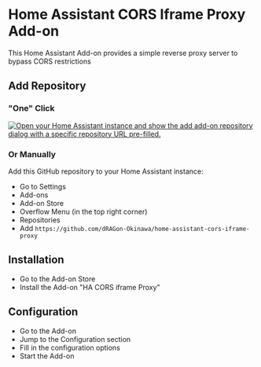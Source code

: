 # Home Assistant CORS Iframe Proxy Add-on
This Home Assistant Add-on provides a simple reverse proxy server to bypass CORS restrictions

## Add Repository
### "One" Click
[![Open your Home Assistant instance and show the add add-on repository dialog with a specific repository URL pre-filled.](https://my.home-assistant.io/badges/supervisor_add_addon_repository.svg)](https://my.home-assistant.io/redirect/supervisor_add_addon_repository/?repository_url=https%3A%2F%2Fgithub.com%2FdRAGon-Okinawa%2Fhome-assistant-cors-iframe-proxy)

### Or Manually
Add this GitHub repository to your Home Assistant instance:
- Go to Settings
- Add-ons
- Add-on Store
- Overflow Menu (in the top right corner)
- Repositories
- Add `https://github.com/dRAGon-Okinawa/home-assistant-cors-iframe-proxy`

## Installation
- Go to the Add-on Store
- Install the Add-on "HA CORS iframe Proxy"

## Configuration
- Go to the Add-on
- Jump to the Configuration section
- Fill in the configuration options
- Start the Add-on
